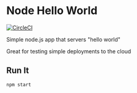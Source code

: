 # Node Hello World
[![CircleCI](https://dl.circleci.com/status-badge/img/gh/rayme11/CircleCI_Training_Node/tree/main.svg?style=svg)](https://dl.circleci.com/status-badge/redirect/gh/rayme11/CircleCI_Training_Node/tree/main)

Simple node.js app that servers "hello world"

Great for testing simple deployments to the cloud

## Run It

`npm start`
